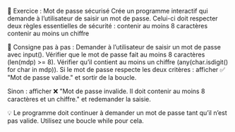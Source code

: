 🔐 Exercice : Mot de passe sécurisé
Crée un programme interactif qui demande à l’utilisateur de saisir un mot de passe. 
Celui-ci doit respecter deux règles essentielles de sécurité :
contenir au moins 8 caractères
contenir au moins un chiffre

📝 Consigne pas à pas :
Demander à l’utilisateur de saisir un mot de passe avec input().
Vérifier que le mot de passe fait au moins 8 caractères (len(mdp) >= 8).
Vérifier qu’il contient au moins un chiffre (any(char.isdigit() for char in mdp)).
Si le mot de passe respecte les deux critères :
afficher ✅ "Mot de passe valide."
et sortir de la boucle.

Sinon :
afficher ❌ "Mot de passe invalide. Il doit contenir au moins 8 caractères et un chiffre."
et redemander la saisie.

💡 Le programme doit continuer à demander un mot de passe tant qu’il n’est pas valide. Utilisez une boucle while pour cela.

